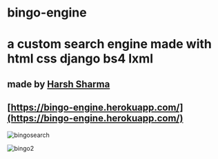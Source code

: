 # bingo-engine
# a custom search engine made with html css django bs4 lxml
## made by [Harsh Sharma](https://harrycodeswhileworldsleeps.github.io/harsh-s-cv/)

## [https://bingo-engine.herokuapp.com/](https://bingo-engine.herokuapp.com/)

![bingosearch](https://user-images.githubusercontent.com/94862735/168223057-c45d7621-c237-4740-8687-badfac7d6fbb.JPG)



![bingo2](https://user-images.githubusercontent.com/94862735/168223067-9eef9fc3-b833-4812-8bea-4232475ce8e4.JPG)

